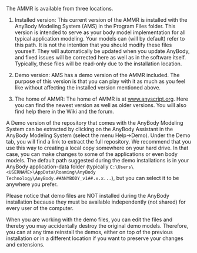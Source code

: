 The AMMR is available from three locations.


1)	Installed version: This current version of the AMMR is installed with the AnyBody Modeling System (AMS) in the Program Files folder. This version is intended to serve as your body model implementation for all typical application modeling. Your models can (will by default) refer to this path.
It is not the intention that you should modify these files yourself. They will automatically be updated when you update AnyBody, and fixed issues will be corrected here as well as in the software itself. Typically, these files will be read-only due to the installation location.


2)	Demo version: AMS has a demo version of the AMMR included. The purpose of this version is that you can play with it as much as you feel like without affecting the installed version mentioned above.


3)	The home of AMMR: The home of AMMR is at www.anyscript.org. Here you can find the newest version as well as older versions. You will also find help there in the Wiki and the forum.


A Demo version of the repository that comes with the AnyBody Modeling System can be extracted by clicking on the AnyBody Assistant in the AnyBody Modeling System (select the menu Help->Demo). Under the Demo tab, you will find a link to extract the full repository. We recommend that you use this way to creating a local copy somewhere on your hard drive. In that case, you can make changes to some of the applications or even body models. The default path suggested during the demo installations is in your AnyBody application-data folder (typically `C:\Users\<USERNAME>\AppData\Roaming\AnyBody Technology\AnyBody.##ANYBODY_v1##.x.x...`), but you can select it to be anywhere you prefer.

Please notice that demo files are NOT installed during the AnyBody installation because they must be available independently (not shared) for every user of the computer.

When you are working with the demo files, you can edit the files and thereby you may accidentally destroy the original demo models. Therefore, you can at any time reinstall the demos, either on top of the previous installation or in a different location if you want to preserve your changes and extensions.


